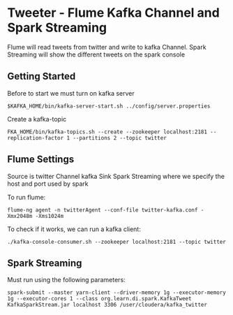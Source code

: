 # Tweeter - Flume Kafka Channel and Spark Streaming

Flume will read tweets from twitter and write to kafka Channel. Spark Streaming will show the different tweets on the spark console

## Getting Started

Before to start we must turn on kafka server

```
$KAFKA_HOME/bin/kafka-server-start.sh ../config/server.properties
```

Create a kafka-topic

```
FKA_HOME/bin/kafka-topics.sh --create --zookeeper localhost:2181 --replication-factor 1 --partitions 2 --topic twitter
```

## Flume Settings

Source is twitter
Channel kafka
Sink Spark Streaming where we specify the host and port used by spark

To run flume:

```
flume-ng agent -n twitterAgent --conf-file twitter-kafka.conf -Xmx2048m -Xms1024m
```
To check if it works, we can run a kafka client:

```
./kafka-console-consumer.sh --zookeeper localhost:2181 --topic twitter
```

## Spark Streaming

Must run using the following parameters:

```
spark-submit --master yarn-client --driver-memory 1g --executor-memory 1g --executor-cores 1 --class org.learn.di.spark.KafkaTweet KafkaSparkStream.jar localhost 3306 /user/cloudera/kafka_twitter
```
